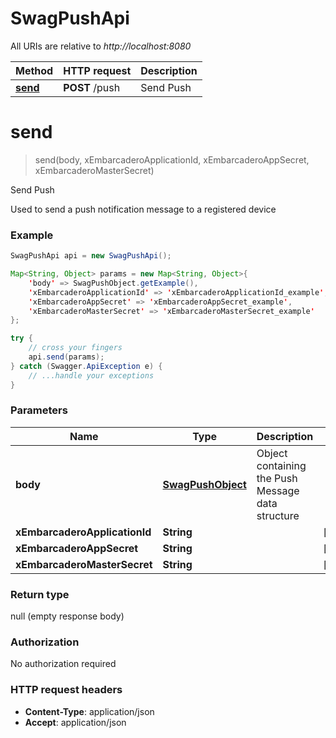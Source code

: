 # SwagPushApi

All URIs are relative to *http://localhost:8080*

Method | HTTP request | Description
------------- | ------------- | -------------
[**send**](SwagPushApi.md#send) | **POST** /push | Send Push


<a name="send"></a>
# **send**
> send(body, xEmbarcaderoApplicationId, xEmbarcaderoAppSecret, xEmbarcaderoMasterSecret)

Send Push

Used to send a push notification message to a registered device

### Example
```java
SwagPushApi api = new SwagPushApi();

Map<String, Object> params = new Map<String, Object>{
    'body' => SwagPushObject.getExample(),
    'xEmbarcaderoApplicationId' => 'xEmbarcaderoApplicationId_example',
    'xEmbarcaderoAppSecret' => 'xEmbarcaderoAppSecret_example',
    'xEmbarcaderoMasterSecret' => 'xEmbarcaderoMasterSecret_example'
};

try {
    // cross your fingers
    api.send(params);
} catch (Swagger.ApiException e) {
    // ...handle your exceptions
}
```

### Parameters

Name | Type | Description  | Notes
------------- | ------------- | ------------- | -------------
 **body** | [**SwagPushObject**](SwagPushObject.md)| Object containing the Push Message data structure |
 **xEmbarcaderoApplicationId** | **String**|  | [optional]
 **xEmbarcaderoAppSecret** | **String**|  | [optional]
 **xEmbarcaderoMasterSecret** | **String**|  | [optional]

### Return type

null (empty response body)

### Authorization

No authorization required

### HTTP request headers

 - **Content-Type**: application/json
 - **Accept**: application/json

